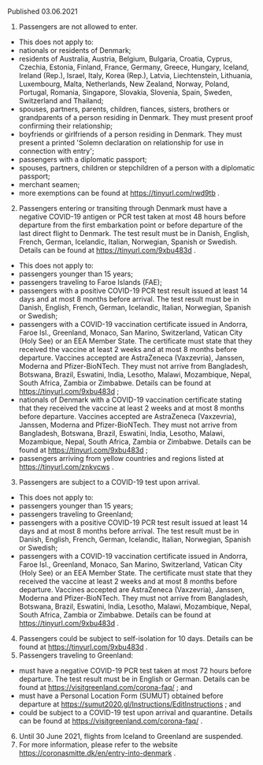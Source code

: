 Published 03.06.2021
1. Passengers are not allowed to enter.
- This does not apply to:
- nationals or residents of Denmark;
- residents of Australia, Austria, Belgium, Bulgaria, Croatia, Cyprus, Czechia, Estonia, Finland, France, Germany, Greece, Hungary, Iceland, Ireland (Rep.), Israel, Italy, Korea (Rep.), Latvia, Liechtenstein, Lithuania, Luxembourg, Malta, Netherlands, New Zealand, Norway, Poland, Portugal, Romania, Singapore, Slovakia, Slovenia, Spain, Sweden, Switzerland and Thailand;
- spouses, partners, parents, children, fiances, sisters, brothers or grandparents of a person residing in Denmark. They must present proof confirming their relationship;
- boyfriends or girlfriends of a person residing in Denmark. They must present a printed 'Solemn declaration on relationship for use in connection with entry';
- passengers with a diplomatic passport;
- spouses, partners, children or stepchildren of a person with a diplomatic passport;
- merchant seamen;
- more exemptions can be found at <a href="https://tinyurl.com/rwd9tb">https://tinyurl.com/rwd9tb</a> .
2. Passengers entering or transiting through Denmark must have a negative COVID-19 antigen or PCR test taken at most 48 hours before departure from the first embarkation point or before departure of the last direct flight to Denmark. The test result must be in Danish, English, French, German, Icelandic, Italian, Norwegian, Spanish or Swedish. Details can be found at <a href="https://tinyurl.com/9xbu483d">https://tinyurl.com/9xbu483d</a> .
- This does not apply to:
- passengers younger than 15 years;
- passengers traveling to Faroe Islands (FAE);
- passengers with a positive COVID-19 PCR test result issued at least 14 days and at most 8 months before arrival. The test result must be in Danish, English, French, German, Icelandic, Italian, Norwegian, Spanish or Swedish; 
- passengers with a COVID-19 vaccination certificate issued in Andorra, Faroe Isl., Greenland, Monaco, San Marino, Switzerland, Vatican City (Holy See) or an EEA Member State. The certificate must state that they received the vaccine at least 2 weeks and at most 8 months before departure. Vaccines accepted are AstraZeneca (Vaxzevria), Janssen, Moderna and Pfizer-BioNTech. They must not arrive from Bangladesh, Botswana, Brazil, Eswatini, India, Lesotho, Malawi, Mozambique, Nepal, South Africa, Zambia or Zimbabwe. Details can be found at <a href="https://tinyurl.com/9xbu483d">https://tinyurl.com/9xbu483d</a> ;
- nationals of Denmark with a COVID-19 vaccination certificate stating that they received the vaccine at least 2 weeks and at most 8 months before departure. Vaccines accepted are AstraZeneca (Vaxzevria), Janssen, Moderna and Pfizer-BioNTech. They must not arrive from Bangladesh, Botswana, Brazil, Eswatini, India, Lesotho, Malawi, Mozambique, Nepal, South Africa, Zambia or Zimbabwe. Details can be found at <a href="https://tinyurl.com/9xbu483d">https://tinyurl.com/9xbu483d</a> ;
- passengers arriving from yellow countries and regions listed at <a href="https://tinyurl.com/znkvcws">https://tinyurl.com/znkvcws</a> . 
3. Passengers are subject to a COVID-19 test upon arrival.
- This does not apply to:
- passengers younger than 15 years;
- passengers traveling to Greenland;
- passengers with a positive COVID-19 PCR test result issued at least 14 days and at most 8 months before arrival. The test result must be in Danish, English, French, German, Icelandic, Italian, Norwegian, Spanish or Swedish;
- passengers with a COVID-19 vaccination certificate issued in Andorra, Faroe Isl., Greenland, Monaco, San Marino, Switzerland, Vatican City (Holy See) or an EEA Member State. The certificate must state that they received the vaccine at least 2 weeks and at most 8 months before departure. Vaccines accepted are AstraZeneca (Vaxzevria), Janssen, Moderna and Pfizer-BioNTech. They must not arrive from Bangladesh, Botswana, Brazil, Eswatini, India, Lesotho, Malawi, Mozambique, Nepal, South Africa, Zambia or Zimbabwe. Details can be found at <a href="https://tinyurl.com/9xbu483d">https://tinyurl.com/9xbu483d</a> . 
4. Passengers could be subject to self-isolation for 10 days. Details can be found at <a href="https://tinyurl.com/9xbu483d">https://tinyurl.com/9xbu483d</a> .
5. Passengers traveling to Greenland:
- must have a negative COVID-19 PCR test taken at most 72 hours before departure. The test result must be in English or German. Details can be found at <a href="https://visitgreenland.com/corona-faq/">https://visitgreenland.com/corona-faq/</a> ; and
- must have a Personal Location Form (SUMUT) obtained before departure at <a href="https://sumut2020.gl/Instructions/EditInstructions">https://sumut2020.gl/Instructions/EditInstructions</a> ; and
- could be subject to a COVID-19 test upon arrival and quarantine. Details can be found at <a href="https://visitgreenland.com/corona-faq/">https://visitgreenland.com/corona-faq/</a> .
6. Until 30 June 2021, flights from Iceland to Greenland are suspended.
7. For more information, please refer to the website <a href="https://coronasmitte.dk/en/entry-into-denmark">https://coronasmitte.dk/en/entry-into-denmark</a> .

